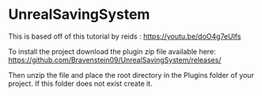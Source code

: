# UnrealSavingSystem
This is based off of this tutorial by reids : https://youtu.be/doO4g7eUlfs

To install the project download the plugin zip file available here: https://github.com/Bravenstein09/UnrealSavingSystem/releases/

Then unzip the file and place the root directory in the Plugins folder of your project. If this folder does not exist create it.
